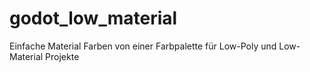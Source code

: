 # godot_low_material
Einfache Material Farben von einer Farbpalette für Low-Poly und Low-Material Projekte
